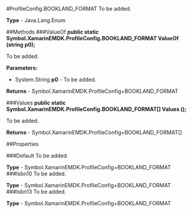 #ProfileConfig.BOOKLAND_FORMAT
To be added.

**Type** - Java.Lang.Enum

##Methods
###ValueOf
**public static Symbol.XamarinEMDK.ProfileConfig.BOOKLAND_FORMAT ValueOf (string p0);**

To be added.

**Parameters:** 

* System.String **p0** - To be added.

**Returns** - Symbol.XamarinEMDK.ProfileConfig+BOOKLAND_FORMAT

###Values
**public static Symbol.XamarinEMDK.ProfileConfig.BOOKLAND_FORMAT[] Values ();**

To be added.


**Returns** - Symbol.XamarinEMDK.ProfileConfig+BOOKLAND_FORMAT[]

##Properties

###Default
To be added.

**Type** - Symbol.XamarinEMDK.ProfileConfig+BOOKLAND_FORMAT
###Isbn10
To be added.

**Type** - Symbol.XamarinEMDK.ProfileConfig+BOOKLAND_FORMAT
###Isbn13
To be added.

**Type** - Symbol.XamarinEMDK.ProfileConfig+BOOKLAND_FORMAT


